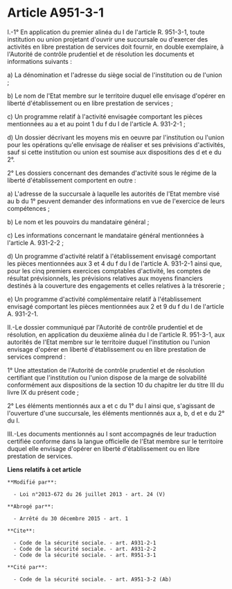 # Article A951-3-1

I.-1° En application du premier alinéa du I de l'article R. 951-3-1, toute institution ou union projetant d'ouvrir une
succursale ou d'exercer des activités en libre prestation de services doit fournir, en double exemplaire, à l'Autorité de
contrôle prudentiel et de résolution les documents et informations suivants : 

a) La dénomination et l'adresse du siège social de l'institution ou de l'union ; 

b) Le nom de l'Etat membre sur le territoire duquel elle envisage d'opérer en liberté d'établissement ou en libre prestation
de services ; 

c) Un programme relatif à l'activité envisagée comportant les pièces mentionnées au a et au point 1 du f du I de l'article A.
931-2-1 ; 

d) Un dossier décrivant les moyens mis en oeuvre par l'institution ou l'union pour les opérations qu'elle envisage de
réaliser et ses prévisions d'activités, sauf si cette institution ou union est soumise aux dispositions des d et e du 2°. 

2° Les dossiers concernant des demandes d'activité sous le régime de la liberté d'établissement comportent en outre : 

a) L'adresse de la succursale à laquelle les autorités de l'Etat membre visé au b du 1° peuvent demander des informations en
vue de l'exercice de leurs compétences ; 

b) Le nom et les pouvoirs du mandataire général ; 

c) Les informations concernant le mandataire général mentionnées à l'article A. 931-2-2 ; 

d) Un programme d'activité relatif à l'établissement envisagé comportant les pièces mentionnées aux 3 et 4 du f du I de
l'article A. 931-2-1 ainsi que, pour les cinq premiers exercices comptables d'activité, les comptes de résultat
prévisionnels, les prévisions relatives aux moyens financiers destinés à la couverture des engagements et celles relatives à
la trésorerie ; 

e) Un programme d'activité complémentaire relatif à l'établissement envisagé comportant les pièces mentionnées aux 2 et 9 du
f du I de l'article A. 931-2-1. 

II.-Le dossier communiqué par l'Autorité de contrôle prudentiel et de résolution, en application du deuxième alinéa du I de
l'article R. 951-3-1, aux autorités de l'Etat membre sur le territoire duquel l'institution ou l'union envisage d'opérer en
liberté d'établissement ou en libre prestation de services comprend : 

1° Une attestation de l'Autorité de contrôle prudentiel et de résolution certifiant que l'institution ou l'union dispose de
la marge de solvabilité conformément aux dispositions de la section 10 du chapitre Ier du titre III du livre IX du présent
code ; 

2° Les éléments mentionnés aux a et c du 1° du I ainsi que, s'agissant de l'ouverture d'une succursale, les éléments
mentionnés aux a, b, d et e du 2° du I. 

III.-Les documents mentionnés au I sont accompagnés de leur traduction certifiée conforme dans la langue officielle de l'Etat
membre sur le territoire duquel elle envisage d'opérer en liberté d'établissement ou en libre prestation de services.

**Liens relatifs à cet article**

	**Modifié par**:

	  - Loi n°2013-672 du 26 juillet 2013 - art. 24 (V)

	**Abrogé par**:

	  - Arrêté du 30 décembre 2015 - art. 1

	**Cite**:

	  - Code de la sécurité sociale. - art. A931-2-1
	  - Code de la sécurité sociale. - art. A931-2-2
	  - Code de la sécurité sociale. - art. R951-3-1

	**Cité par**:

	  - Code de la sécurité sociale. - art. A951-3-2 (Ab)
